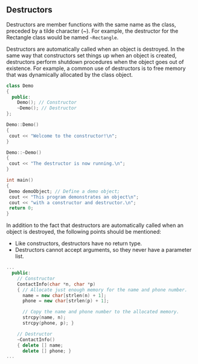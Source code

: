 ## Destructors
Destructors are member functions with the same name as the class, preceded by a tilde character
(~). For example, the destructor for the Rectangle class would be named `~Rectangle`.

Destructors are automatically called when an object is destroyed. In the same way that constructors
set things up when an object is created, destructors perform shutdown procedures
when the object goes out of existence. For example, a common use of destructors is to free
memory that was dynamically allocated by the class object.
```c++
class Demo
{
  public:
    Demo(); // Constructor
    ~Demo(); // Destructor
};

Demo::Demo()
{
 cout << "Welcome to the constructor!\n";
}

Demo::~Demo()
{
 cout << "The destructor is now running.\n";
}

int main()
{
 Demo demoObject; // Define a demo object;
 cout << "This program demonstrates an object\n";
 cout << "with a constructor and destructor.\n";
 return 0;
}
```
In addition to the fact that destructors are automatically called when an object is destroyed,
the following points should be mentioned:
- Like constructors, destructors have no return type.
- Destructors cannot accept arguments, so they never have a parameter list.
```c++
...
  public:
    // Constructor
    ContactInfo(char *n, char *p)
    { // Allocate just enough memory for the name and phone number.
      name = new char[strlen(n) + 1];
      phone = new char[strlen(p) + 1];

      // Copy the name and phone number to the allocated memory.
      strcpy(name, n);
      strcpy(phone, p); }

    // Destructor
    ~ContactInfo()
    { delete [] name;
      delete [] phone; }
...
```
